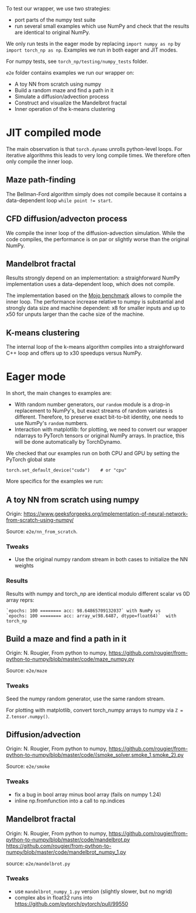 To test our wrapper, we use two strategies:

- port parts of the numpy test suite
- run several small examples which use NumPy and check that the results are identical to original NumPy.

We only run tests in the eager mode by replacing `import numpy as np` by `import torch_np as np`.
Examples we run in both eager and JIT modes. 


For numpy tests, see `torch_np/testing/numpy_tests` folder.

`e2e` folder contains examples we run our wrapper on:

- A toy NN from scratch using numpy
- Build a random maze and find a path in it
- Simulate a diffusion/advection process
- Construct and visualize the Mandelbrot fractal
- Inner operation of the k-means clustering

# JIT compiled mode

The main observation is that `torch.dynamo` unrolls python-level loops. For
iterative algorithms this leads to very long compile times. We therefore
often only compile the inner loop.

## Maze path-finding

The Bellman-Ford algorithm simply does not compile because it contains a
data-dependent loop `while point != start`.


## CFD diffusion/advecton process

We compile the inner loop of the diffusion-advection simulation. While the code
compiles, the performance is on par or slightly worse than the original NumPy.

## Mandelbrot fractal

Results strongly depend on an implementation: a straighforward NumPy implementation
uses a data-dependent loop, which does not compile.

The implementation based on the [Mojo benchmark](https://shashankprasanna.com/benchmarking-modular-mojo-and-pytorch-torch.compile-on-mandelbrot-function/index.html#benchmarking-pytorch-cpu-with-torchcompile) allows to compile the inner loop. The performance
increase relative to numpy is substantial and strongly data size and machine
dependent: x8 for smaller inputs and up to x50 for unputs larger than the cache size of the machine.


## K-means clustering

The internal loop of the k-means algorithm compiles into a straighforward
C++ loop and offers up to x30 speedups versus NumPy.


# Eager mode

In short, the main changes to examples are:

- With random number generators, our `random` module is a drop-in replacement to NumPy's, but exact streams of random variates is different. Therefore, to preserve exact bit-to-bit identity, one needs to use NumPy's `random` numbers.
- Interaction with matplotlib: for plotting, we need to convert our wrapper ndarrays to PyTorch tensors or original NumPy arrays. In practice, this will be done automatically by TorchDynamo.


We checked that our examples run on both CPU and GPU by setting the PyTorch global state

```
torch.set_default_device("cuda")    # or "cpu"
```

More specifics for the examples we run:


## A toy NN from scratch using numpy

Origin: https://www.geeksforgeeks.org/implementation-of-neural-network-from-scratch-using-numpy/

Source: `e2e/nn_from_scratch`.


### Tweaks

  - Use the original numpy random stream in both cases to initialize the NN weights


### Results

Results with numpy and torch_np are identical modulo different scalar vs 0D array reprs:
    
    `epochs: 100 ======== acc: 98.64865709132037` with NumPy vs 
    `epochs: 100 ======== acc: array_w(98.6487, dtype=float64)`  with torch_np



## Build a maze and find a path in it

Origin: N. Rougier, From python to numpy, 
https://github.com/rougier/from-python-to-numpy/blob/master/code/maze_numpy.py

Source: `e2e/maze`


### Tweaks


Seed the numpy random generator, use the same random stream.

For plotting with matplotlib, convert torch_numpy arrays to numpy via
`Z = Z.tensor.numpy()`.



## Diffusion/advection

Origin: N. Rougier, From python to numpy,
https://github.com/rougier/from-python-to-numpy/blob/master/code/{smoke_solver,smoke_1,smoke_2}.py

Source: `e2e/smoke`

### Tweaks

 - fix a bug in bool array minus bool array (fails on numpy 1.24)
 - inline np.fromfunction into a call to np.indices


## Mandelbrot fractal

Origin: N. Rougier, From python to numpy, 
https://github.com/rougier/from-python-to-numpy/blob/master/code/mandelbrot.py
https://github.com/rougier/from-python-to-numpy/blob/master/code/mandelbrot_numpy_1.py

source: `e2e/mandelbrot.py`

### Tweaks

  - use `mandelbrot_numpy_1.py` version (slightly slower, but no mgrid)
  - complex abs in float32 runs into https://github.com/pytorch/pytorch/pull/99550

